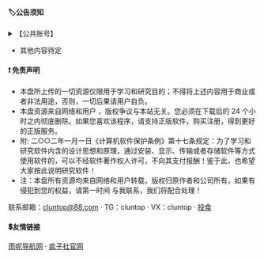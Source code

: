 #### 🏷公告须知

<details>
  <summary>【公共账号】</summary>

| 文件夹 | 账号密码 |
| ---- | -------- |
| 共享资源 | 账号/密码：admin |

</details>

 - 其他内容待定

#### ❗ 免责声明

- 本盘所上传的一切资源仅限用于学习和研究目的；不得将上述内容用于商业或者非法用途，否则，一切后果请用户自负。
- 本盘资源来自网络和用户
，版权争议与本站无关。您必须在下载后的 24 个小时之内彻底删除。如果您喜欢该程序，请支持正版软件，购买注册，得到更好的正版服务。
- 附: 二○○二年一月一日《计算机软件保护条例》第十七条规定：为了学习和研究软件内含的设计思想和原理，通过安装、显示、传输或者存储软件等方式使用软件的，可以不经软件著作权人许可，不向其支付报酬！鉴于此，也希望大家按此说明研究软件！
- 注：本盘所有资源均来自网络和用户转载，版权归原作者和公司所有，如果有侵犯到您的权益，请第一时间 与我联系，我们将配合处理！

联系邮箱：cluntop@88.com · TG：cluntop · VX：cluntop · [投食](https://afdian.net/@cluntop)


#### 💲友情链接

[雨呢导航网](https://www.clun.top)
·
[疯子社官网](https://clun.top)
